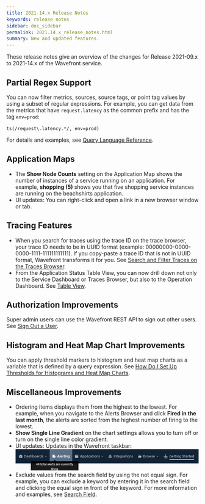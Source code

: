 ```yaml
---
title: 2021-14.x Release Notes
keywords: release notes
sidebar: doc_sidebar
permalink: 2021.14.x_release_notes.html
summary: New and updated features.
---
```


These release notes give an overview of the changes for Release 2021-09.x to 2021-14.x of the Wavefront service.

## Partial Regex Support

You can now filter metrics, sources, source tags, or point tag values by using a subset of regular expressions. For example, you can get data from the metrics that have `request.latency` as the common prefix and has the tag `env=prod`: 

```
ts(/request\.latency.*/, env=prod)

```

For details and examples, see [Query Language Reference](query_language_reference.html#partial-regex-wildcards-aliases-and-variables).

## Application Maps

* The **Show Node Counts** setting on the Application Map shows the number of instances of a service running on an application. For example, **shopping (5)** shows you that five shopping service instances are running on the beachshirts application.
* UI updates: You can right-click and open a link in a new browser window or tab.

## Tracing Features

* When you search for traces using the trace ID on the trace browser, your trace ID needs to be in  UUID format (example: 00000000-0000-0000-1111-111111111111). If you copy-paste a trace ID that is not in UUID format, Wavefront transforms it for you. See [Search and Filter Traces on the Traces Browser](race_data_query.html#search-and-filter-traces-on-the-traces-browser).
* From the Application Status Table View, you can now drill down not only to the Service Dashboard or Traces Browser, but also to the Operation Dashboard. See [Table View](tracing_ui_overview.html#table-view).

## Authorization Improvements

Super admin users can use the Wavefront REST API to sign out other users. See [Sign Out a User](accounts.html#sign-out-a-user).

## Histogram and Heat Map Chart Improvements

You can apply threshold markers to histogram and heat map charts as a variable that is defined by a query expression. See [How Do I Set Up Thresholds for Histograms and Heat Map Charts](ui_charts_faq.html#how-do-i-set-up-thresholds-for-histograms-and-heat-map-charts).

## Miscellaneous Improvements

* Ordering items displays them from the highest to the lowest. For example, when you navigate to the Alerts Browser and click **Fired in the last month**, the alerts are sorted from the highest number of firing to the lowest.<!---MONIT-20785--->
* **Show Single Line Gradient** on the chart settings allows you to turn off or turn on the single line color gradient.
* UI updates: Updates in the Wavefront taskbar:
![Updated Wavefront taskbar in which the Alert button name is changed to Alerting](images/taskbar_UI_changes.png)
* Exclude values from the search field by using the not equal sign. For example, you can exclude a keyword by entering it in the search field and clicking the equal sign in front of the keyword. For more information and examples, see [Search Field](wavefront_searching.html#search-field).
